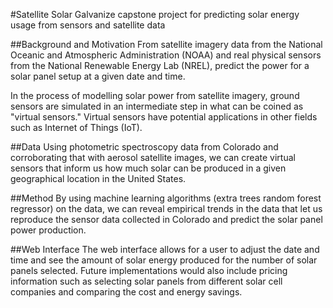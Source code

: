 #Satellite Solar
Galvanize capstone project for predicting solar energy usage from sensors and satellite data

##Background and Motivation
From satellite imagery data from the National Oceanic and Atmospheric Administration (NOAA) and real physical sensors from the National Renewable Energy Lab (NREL), predict the power for a solar panel setup at a given date and time.

In the process of modelling solar power from satellite imagery, ground sensors are simulated in an intermediate step in what can be coined as "virtual sensors."  Virtual sensors have potential applications in other fields such as Internet of Things (IoT).

##Data
Using photometric spectroscopy data from Colorado and corroborating that with aerosol satellite images, we can create virtual sensors that inform us how much solar can be produced in a given geographical location in the United States.

##Method
By using machine learning algorithms (extra trees random forest regressor) on the data, we can reveal empirical trends in the data that let us reproduce the sensor data collected in Colorado and predict the solar panel power production.

##Web Interface
The web interface allows for a user to adjust the date and time and see the amount of solar energy produced for the number of solar panels selected.  Future implementations would also include pricing information such as selecting solar panels from different solar cell companies and comparing the cost and energy savings.
